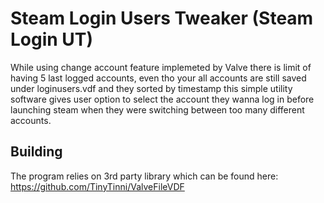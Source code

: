 # Steam Login Users Tweaker (Steam Login UT)
While using change account feature implemeted by Valve there is limit of having 5 last logged accounts, even tho your all accounts are still saved under loginusers.vdf and they sorted by timestamp this simple utility software gives user option to select the account they wanna log in before launching steam when they were switching between too many different accounts.

## Building
The program relies on 3rd party library which can be found here: https://github.com/TinyTinni/ValveFileVDF
